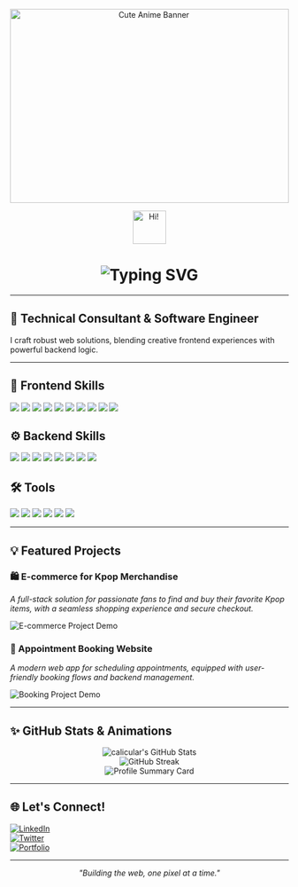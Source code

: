 <!-- Banner Image (replace with your own if desired) -->
<p align="center">
  <img src="https://github.com/calicular/calicular/blob/main/anime-cityscape-sunset.jpg?raw=true" alt="Cute Anime Banner" width="100%" height="350px" />
</p>

<!-- Animated Intro -->
<p align="center">
  <img src="https://media.giphy.com/media/hvRJCLFzcasrR4ia7z/giphy.gif" width="60px" alt="Hi!" />
</p>
<h1 align="center">
  <img src="https://readme-typing-svg.demolab.com?font=Fira+Code&size=36&pause=1000&center=true&vCenter=true&width=450&lines=Hi+I'm+calicular;Technical+Consultant+%26+Software+Engineer" alt="Typing SVG" />
</h1>

---

## 🚀 Technical Consultant & Software Engineer

I craft robust web solutions, blending creative frontend experiences with powerful backend logic.

---

## 🎨 Frontend Skills
<p>
  <img src="https://img.shields.io/badge/HTML5-E34F26?logo=html5&logoColor=white" />
  <img src="https://img.shields.io/badge/CSS3-1572B6?logo=css3&logoColor=white" />
  <img src="https://img.shields.io/badge/JavaScript-ES6+-F7DF1E?logo=javascript&logoColor=black" />
  <img src="https://img.shields.io/badge/React-20232A?logo=react&logoColor=61DAFB" />
  <img src="https://img.shields.io/badge/Vue.js-35495E?logo=vue.js&logoColor=4FC08D" />
  <img src="https://img.shields.io/badge/Bootstrap-7952B3?logo=bootstrap&logoColor=white" />
  <img src="https://img.shields.io/badge/Tailwind_CSS-38B2AC?logo=tailwind-css&logoColor=white" />
  <img src="https://img.shields.io/badge/REST_API-0052CC?logo=fastapi&logoColor=white" />
  <img src="https://img.shields.io/badge/Git-F05032?logo=git&logoColor=white" />
  <img src="https://img.shields.io/badge/GitHub-181717?logo=github&logoColor=white" />
</p>

## ⚙️ Backend Skills
<p>
  <img src="https://img.shields.io/badge/PHP-777BB4?logo=php&logoColor=white" />
  <img src="https://img.shields.io/badge/Apache-D22128?logo=apache&logoColor=white" />
  <img src="https://img.shields.io/badge/MySQL-4479A1?logo=mysql&logoColor=white" />
  <img src="https://img.shields.io/badge/Node.js-339933?logo=node.js&logoColor=white" />
  <img src="https://img.shields.io/badge/MongoDB-47A248?logo=mongodb&logoColor=white" />
  <img src="https://img.shields.io/badge/RESTful_API-0052CC?logo=fastapi&logoColor=white" />
  <img src="https://img.shields.io/badge/JWT-000000?logo=json-web-tokens&logoColor=white" />
  <img src="https://img.shields.io/badge/Sessions-4EABCD?logo=express&logoColor=white" />
</p>

## 🛠️ Tools
<p>
  <img src="https://img.shields.io/badge/XAMPP-FB7A24?logo=xampp&logoColor=white" />
  <img src="https://img.shields.io/badge/MongoDB_Atlas-47A248?logo=mongodb&logoColor=white" />
  <img src="https://img.shields.io/badge/Compass-47A248?logo=mongodb&logoColor=white" />
  <img src="https://img.shields.io/badge/Postman-FF6C37?logo=postman&logoColor=white" />
  <img src="https://img.shields.io/badge/Git-F05032?logo=git&logoColor=white" />
  <img src="https://img.shields.io/badge/GitHub-181717?logo=github&logoColor=white" />
</p>

---

## 💡 Featured Projects

### 🛍️ E-commerce for Kpop Merchandise
*A full-stack solution for passionate fans to find and buy their favorite Kpop items, with a seamless shopping experience and secure checkout.*

![E-commerce Project Demo](https://placehold.co/600x200?text=Project+Demo+Image) <!-- Replace with your own project image -->

### 📅 Appointment Booking Website
*A modern web app for scheduling appointments, equipped with user-friendly booking flows and backend management.*

![Booking Project Demo](https://placehold.co/600x200?text=Project+Demo+Image) <!-- Replace with your own project image -->

---

## ✨ GitHub Stats & Animations

<p align="center">
  <img src="https://github-readme-stats.vercel.app/api?username=calicular&show_icons=true&theme=radical" alt="calicular's GitHub Stats" />
  <br/>
  <img src="https://github-readme-streak-stats.herokuapp.com?user=calicular&theme=radical" alt="GitHub Streak" />
  <br/>
  <img src="https://github-profile-summary-cards.vercel.app/api/cards/profile-details?username=calicular&theme=radical" alt="Profile Summary Card" />
</p>

---

## 🌐 Let's Connect!
<!-- Add your social links below (e.g. LinkedIn, Twitter, Portfolio, Email) -->
[![LinkedIn](https://img.shields.io/badge/-LinkedIn-0A66C2?logo=linkedin&logoColor=white)](https://linkedin.com/)  
[![Twitter](https://img.shields.io/badge/-Twitter-1DA1F2?logo=twitter&logoColor=white)](https://twitter.com/)  
[![Portfolio](https://img.shields.io/badge/-Portfolio-000?logo=firefox-browser&logoColor=white)](https://yourwebsite.com/)  

---

<!-- Fun fact or motto (optional) -->
<p align="center"><i>"Building the web, one pixel at a time."</i></p>
